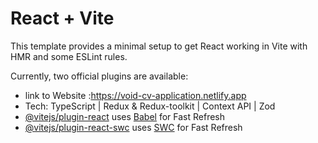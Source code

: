 # React + Vite

This template provides a minimal setup to get React working in Vite with HMR and some ESLint rules.

Currently, two official plugins are available:
- link to Website :https://void-cv-application.netlify.app
- Tech: TypeScript | Redux & Redux-toolkit | Context API | Zod
- [@vitejs/plugin-react](https://github.com/vitejs/vite-plugin-react/blob/main/packages/plugin-react/README.md) uses [Babel](https://babeljs.io/) for Fast Refresh
- [@vitejs/plugin-react-swc](https://github.com/vitejs/vite-plugin-react-swc) uses [SWC](https://swc.rs/) for Fast Refresh
